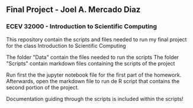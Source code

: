 ## Final Project - Joel A. Mercado Diaz
### ECEV 32000 - Introduction to Scientific Computing

This repository contain the scripts and files needed to run my final project for the class Introduction to Scientific Computing

The folder "Data" contain the files needed to run the scripts
The folder "Scripts" contain markdown files containing the scripts of the project

Run first the the jupyter notebook file for the first part of the homework. Afterwards, open the markdown file to run de R script that contains the second portion of the project.

Documentation guiding through the scripts is included within the scripts!
